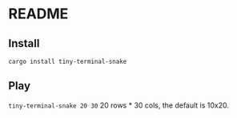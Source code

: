 # README #

## Install ##

`cargo install tiny-terminal-snake`

## Play ##

`tiny-terminal-snake 20 30` 20 rows * 30 cols, the default is 10x20.

